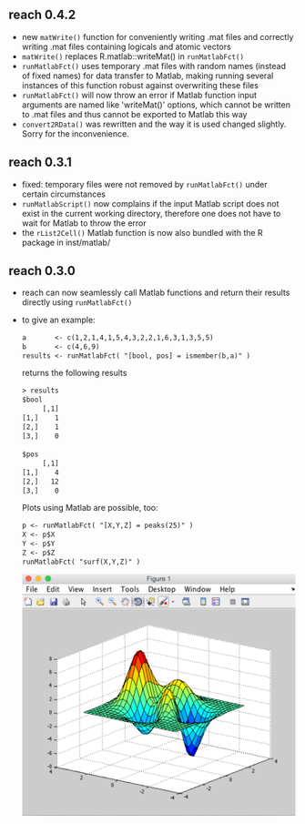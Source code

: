 ## reach 0.4.2
- new ```matWrite()``` function for conveniently writing .mat files and correctly writing .mat files containing logicals and atomic vectors
- ```matWrite()``` replaces R.matlab::writeMat() in ```runMatlabFct()```
- ```runMatlabFct()``` uses temporary .mat files with random names (instead of fixed names) for data transfer to Matlab, making running several instances of this function robust against overwriting these files
- ```runMatlabFct()``` will now throw an error if Matlab function input arguments are named like 'writeMat()' options, which cannot be written to .mat files and thus cannot be exported to Matlab this way
- ```convert2RData()``` was rewritten and the way it is used changed slightly. Sorry for the inconvenience.


## reach 0.3.1
- fixed: temporary files were not removed by ```runMatlabFct()``` under certain circumstances
- ```runMatlabScript()``` now complains if the input Matlab script does not exist in the current working directory, therefore one does not have to wait for Matlab to throw the error
- the ```rList2Cell()``` Matlab function is now also bundled with the R package in inst/matlab/


## reach 0.3.0
- reach can now seamlessly call Matlab functions and return their results directly using ```runMatlabFct()```
- to give an example:
    
    ```
    a       <- c(1,2,1,4,1,5,4,3,2,2,1,6,3,1,3,5,5)
    b       <- c(4,6,9)
    results <- runMatlabFct( "[bool, pos] = ismember(b,a)" )
    ```

    returns the following results

    ```
    > results
    $bool
         [,1]
    [1,]    1
    [2,]    1
    [3,]    0

    $pos
         [,1]
    [1,]    4
    [2,]   12
    [3,]    0
    ```

    Plots using Matlab are possible, too:

    ```
    p <- runMatlabFct( "[X,Y,Z] = peaks(25)" )
    X <- p$X
    Y <- p$Y
    Z <- p$Z
    runMatlabFct( "surf(X,Y,Z)" )
    ```

    ![3-D shaded surface plot](surf.png "3-D shaded surface plot")